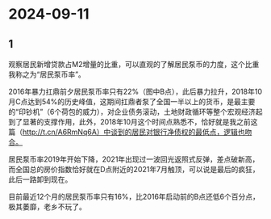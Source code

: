 # 2024-09-11

## 1


观察居民新增贷款占M2增量的比重，可以直观的了解居民泵币的力度，这个比重我称之为“居民泵币率”。

2016年暴力扛鼎前夕居民泵币率只有22%（图中B点），此后暴力拉升，2018年10月C点达到54%的历史峰值，这期间扛鼎者泵了全国一半以上的货币，是最主要的“印钞机”（6个荷包的威力），对企业债务滚动，土地财政循环等整个宏观经济起到了显著的支撑作用，此外，2018年10月这个时间点熟悉不，恰好就是我之前这篇（http://t.cn/A6RmNq6A）中谈到的居民对银行净债权的最低点，逻辑也吻合。

居民泵币率2019年开始下降，2021年出现过一波回光返照式反弹，差点破新高，而全国总的房价指数恰好就在D点附近的2021年7月触顶，可以说是最后的疯狂，此后一路卸到现在。

目前最近12个月的居民泵币率只有16%，比2016年启动前的B点还低6个百分点，极其萎靡，老乡不玩了。






